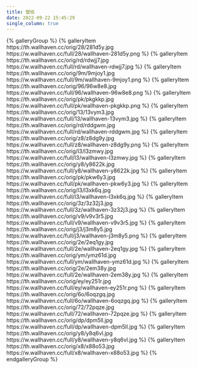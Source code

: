 ```yaml
---
title: 壁纸
date: 2022-09-22 15:45:29
single_column: true
---
```


<div class="trm-card">
{% galleryGroup %}
{% galleryItem https://th.wallhaven.cc/orig/28/281d5y.jpg https://w.wallhaven.cc/full/28/wallhaven-281d5y.png %}
{% galleryItem https://th.wallhaven.cc/orig/rd/rdwjj7.jpg https://w.wallhaven.cc/full/rd/wallhaven-rdwjj7.jpg %}
{% galleryItem https://th.wallhaven.cc/orig/9m/9mjoy1.jpg https://w.wallhaven.cc/full/9m/wallhaven-9mjoy1.png %}
{% galleryItem https://th.wallhaven.cc/orig/96/96w8e8.jpg https://w.wallhaven.cc/full/96/wallhaven-96w8e8.png %}
{% galleryItem https://th.wallhaven.cc/orig/pk/pkgkkp.jpg https://w.wallhaven.cc/full/pk/wallhaven-pkgkkp.png %}
{% galleryItem https://th.wallhaven.cc/orig/13/13vym3.jpg https://w.wallhaven.cc/full/13/wallhaven-13vym3.jpg %}
{% galleryItem https://th.wallhaven.cc/orig/rd/rddgwm.jpg https://w.wallhaven.cc/full/rd/wallhaven-rddgwm.jpg %}
{% galleryItem https://th.wallhaven.cc/orig/z8/z8dg9y.jpg https://w.wallhaven.cc/full/z8/wallhaven-z8dg9y.png %}
{% galleryItem https://th.wallhaven.cc/orig/l3/l3zmwy.jpg https://w.wallhaven.cc/full/l3/wallhaven-l3zmwy.jpg %}
{% galleryItem https://th.wallhaven.cc/orig/y8/y8622k.jpg https://w.wallhaven.cc/full/y8/wallhaven-y8622k.jpg %}
{% galleryItem https://th.wallhaven.cc/orig/pk/pkw6y3.jpg https://w.wallhaven.cc/full/pk/wallhaven-pkw6y3.jpg %}
{% galleryItem https://th.wallhaven.cc/orig/l3/l3xk6q.jpg https://w.wallhaven.cc/full/l3/wallhaven-l3xk6q.jpg %}
{% galleryItem https://th.wallhaven.cc/orig/3z/3z32j3.jpg https://w.wallhaven.cc/full/3z/wallhaven-3z32j3.jpg %}
{% galleryItem https://th.wallhaven.cc/orig/v9/v9v3r5.jpg https://w.wallhaven.cc/full/v9/wallhaven-v9v3r5.jpg %}
{% galleryItem https://th.wallhaven.cc/orig/j3/j3m8y5.jpg https://w.wallhaven.cc/full/j3/wallhaven-j3m8y5.png %}
{% galleryItem https://th.wallhaven.cc/orig/2e/2eq1gy.jpg https://w.wallhaven.cc/full/2e/wallhaven-2eq1gy.jpg %}
{% galleryItem https://th.wallhaven.cc/orig/ym/ymz61d.jpg https://w.wallhaven.cc/full/ym/wallhaven-ymz61d.jpg %}
{% galleryItem https://th.wallhaven.cc/orig/2e/2em38y.jpg https://w.wallhaven.cc/full/2e/wallhaven-2em38y.jpg %}
{% galleryItem https://th.wallhaven.cc/orig/ey/ey251r.jpg https://w.wallhaven.cc/full/ey/wallhaven-ey251r.png %}
{% galleryItem https://th.wallhaven.cc/orig/6o/6oqzgq.jpg https://w.wallhaven.cc/full/6o/wallhaven-6oqzgq.jpg %}
{% galleryItem https://th.wallhaven.cc/orig/72/72pqze.jpg https://w.wallhaven.cc/full/72/wallhaven-72pqze.jpg %}
{% galleryItem https://th.wallhaven.cc/orig/dp/dpm5ll.jpg https://w.wallhaven.cc/full/dp/wallhaven-dpm5ll.jpg %}
{% galleryItem https://th.wallhaven.cc/orig/y8/y8q6vl.jpg https://w.wallhaven.cc/full/y8/wallhaven-y8q6vl.jpg %}
{% galleryItem https://th.wallhaven.cc/orig/x8/x88o53.jpg https://w.wallhaven.cc/full/x8/wallhaven-x88o53.jpg %}
{% endgalleryGroup %}
</div>
